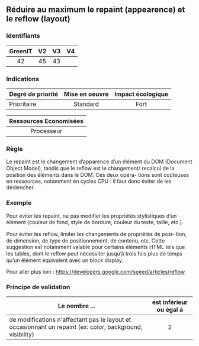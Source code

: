 ## Réduire au maximum le repaint (appearence) et le reflow (layout)

### Identifiants

| GreenIT |  V2  |  V3  |  V4  |
|:-------:|:----:|:----:|:----:|
|  42    | 45  | 43  |      |

### Indications

| Degré de priorité |      Mise en oeuvre       |  Impact écologique    | 
|-------------------|:-------------------------:|:---------------------:|
| Prioritaire       |   Standard                | Fort                  | 


|Ressources Economisées                                      |
|:----------------------------------------------------------:|
| Processeur   |

### Règle

Le repaint est le changement d’apparence d’un élément du DOM (Document Object Model), tandis que le reﬂow est le changement/ recalcul de la position des éléments dans le DOM. Ces deux opéra- tions sont coûteuses en ressources, notamment en cycles CPU : il faut donc éviter de les déclencher.

### Exemple

Pour éviter les repaint, ne pas modifier les propriétés stylistiques d’un élément (couleur de fond, style de bordure, couleur du texte, taille, etc.).

Pour éviter les reﬂow, limiter les changements de propriétés de posi- tion, de dimension, de type de positionnement, de contenu, etc. Cette suggestion est notamment valable pour certains éléments HTML tels que les tables, dont le reﬂow peut nécessiter jusqu’à trois fois plus de temps qu’un élément équivalent avec un block display.

Pour aller plus loin :
https://developers.google.com/speed/articles/reflow


### Principe de validation

| Le nombre ...     | est inférieur ou égal à   |  
|-------------------|:-------------------------:|
|  de modifications n'affectant pas le layout et occasionnant un repaint (ex: color, background, visibility) | 2  |
